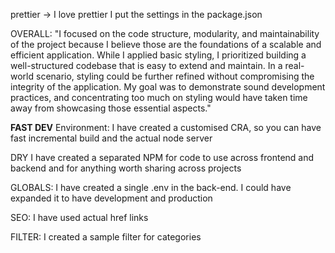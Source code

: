 prettier -> I love prettier I put the settings in the package.json

OVERALL: "I focused on the code structure, modularity, and maintainability of the project because I believe those are the foundations of a scalable and efficient application. While I applied basic styling, I prioritized building a well-structured codebase that is easy to extend and maintain. In a real-world scenario, styling could be further refined without compromising the integrity of the application. My goal was to demonstrate sound development practices, and concentrating too much on styling would have taken time away from showcasing those essential aspects."


**FAST DEV** Environment: I have created a customised CRA, so you can have fast incremental build and the actual node server


DRY I have created a separated NPM for code to use across frontend and backend and for anything worth sharing across projects

GLOBALS: I have created a single .env in the back-end. I could have expanded it to have development and production

SEO: I have used actual href links

FILTER: I created a sample filter for categories
